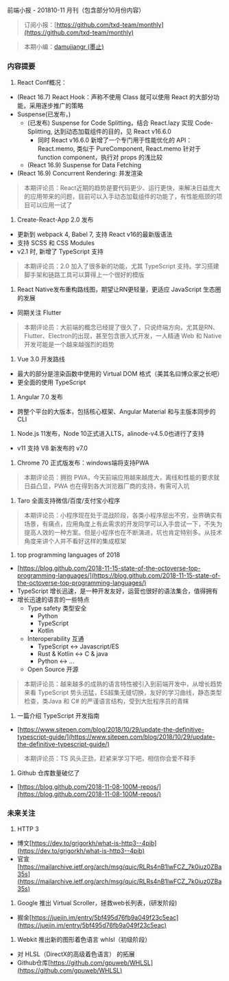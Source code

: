 前端小报 - 201810-11 月刊（包含部分10月份内容）

> 订阅小报：[https://github.com/txd-team/monthly](https://github.com/txd-team/monthly)

> 本期小编：[damujiangr (墨止)](https://github.com/damujiangr)


### 内容提要

1. React Conf概况：
  * (React 16.7) React Hook：声称不使用 Class 就可以使用 React 的大部分功能，采用逐步推广的策略
  * Suspense(已发布，)
    * (已发布) Suspense for Code Splitting，结合 React.lazy 实现 Code-Splitting, 达到动态加载组件的目的，见 React v16.6.0
      * 同时 React v16.6.0 新增了一个专门用于性能优化的 API：React.memo, 类似于 PureComponent, React.memo 针对于 function component，执行对 props 的浅比较
    * (React 16.9) Suspense for Data Fetching
  * (React 16.9) Concurrent Rendering: 并发渲染
> 本期评论员：React近期的趋势是要代码更少、运行更快，来解决日益庞大的应用带来的问题，目前可以入手动态加载组件的功能了，有性能瓶颈的项目可以应用一试了

1. Create-React-App 2.0 发布
  * 更新到 webpack 4, Babel 7, 支持 React v16的最新版语法
  * 支持 SCSS 和 CSS Modules
  * v2.1 时, 新增了 TypeScript 支持
> 本期评论员：2.0 加入了很多新的功能，尤其 TypeScript 支持。学习搭建脚手架和链路工具可以算得上一个很好的模版

1. React Native发布重构路线图，期望让RN更轻量，更适应 JavaScript 生态圈的发展
  * 同期关注 Flutter
> 本期评论员：大前端的概念已经提了很久了，只说终端方向，尤其是RN、Flutter、Electron的出现，甚至包含嵌入式开发，一人精通 Web 和 Native 开发可能是一个越来越强烈的趋势

1. Vue 3.0 开发路线
  * 最大的部分是渲染函数中使用的 Virtual DOM 格式（美其名曰博众家之长吧）
  * 更全面的使用 TypeScript
1. Angular 7.0 发布
  * 跨整个平台的大版本，包括核心框架、Angular Material 和与主版本同步的CLI
1. Node.js 11发布，Node 10正式进入LTS，alinode-v4.5.0也进行了支持
  * v11 支持 V8 新发布的 v7.0
1. Chrome 70 正式版发布：windows端将支持PWA
> 本期评论员：拥抱 PWA，今天前端应用越来越庞大，离线和性能的要求就日益凸显，PWA 也在得到各大浏览器厂商的支持，有需可入坑


1. Taro 全面支持微信/百度/支付宝小程序
> 本期评论员：小程序现在处于混战阶段，各类小程序层出不穷，业界确实有场景，有痛点，应用角度上有此需求的开发同学可以入手尝试一下，不失为提高人效的一种方案。但是小程序也在不断演进，坑也肯定特别多。从技术角度来讲个人并不看好这样的集成框架


1. top programming languages of 2018
  * [https://blog.github.com/2018-11-15-state-of-the-octoverse-top-programming-languages/](https://blog.github.com/2018-11-15-state-of-the-octoverse-top-programming-languages/)
  * TypeScript 增长迅速，是一种开发友好，运营也很好的语法集合，值得拥有
  * 增长迅速的语言的一些特点
    * Type safety 类型安全
      * Python
      * TypeScript
      * Kotlin
    * Interoperability 互通
      * TypeScript <-> Javascript/ES
      * Rust & Kotlin <-> C & java
      * Python <-> ...
    * Open Source 开源
> 本期评论员：越来越多的成熟的语言特性被引入到前端开发中，从增长趋势来看 TypeScript 势头迅猛，ES超集无缝切换，友好的学习曲线，静态类型检查，类Java 和 C# 的严谨语言结构，受到大批程序员的青睐

1. 一篇介绍 TypeScript 开发指南
  * [https://www.sitepen.com/blog/2018/10/29/update-the-definitive-typescript-guide/](https://www.sitepen.com/blog/2018/10/29/update-the-definitive-typescript-guide/)
> 本期评论员：TS 风头正劲，赶紧来学习下吧，相信你会爱不释手

1. Github 仓库数量破亿了
  * [https://blog.github.com/2018-11-08-100M-repos/](https://blog.github.com/2018-11-08-100M-repos/)

### 未来关注

1. HTTP 3
  * 博文[https://dev.to/grigorkh/what-is-http3--4pib](https://dev.to/grigorkh/what-is-http3--4pib)
  * 官宣[https://mailarchive.ietf.org/arch/msg/quic/RLRs4nB1lwFCZ_7k0iuz0ZBa35s](https://mailarchive.ietf.org/arch/msg/quic/RLRs4nB1lwFCZ_7k0iuz0ZBa35s)
1. Google 推出 Virtual Scroller，拯救web长列表，(研发阶段)
  * 掘金[https://juejin.im/entry/5bf495d76fb9a049f23c5eac](https://juejin.im/entry/5bf495d76fb9a049f23c5eac)
1. Webkit 推出新的图形着色语言 whlsl（初级阶段）
  * 对 HLSL（DirectX的高级着色语言） 的拓展
  * Github仓库[https://github.com/gpuweb/WHLSL](https://github.com/gpuweb/WHLSL)
